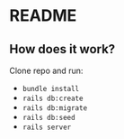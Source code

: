 # README

## How does it work?
Clone repo and run:

- `bundle install`
- `rails db:create`
- `rails db:migrate`
- `rails db:seed`
- `rails server`
